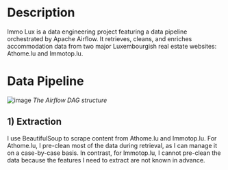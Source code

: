 # Description

Immo Lux is a data engineering project featuring a data pipeline orchestrated by Apache Airflow. It retrieves, cleans, and enriches accommodation data from two major Luxembourgish real estate websites: Athome.lu and Immotop.lu.

# Data Pipeline

![image](https://github.com/user-attachments/assets/b1aef2e1-0a1e-47f9-8ca7-47cb315b45bb)
_The Airflow DAG structure_

## 1) Extraction

I use BeautifulSoup to scrape content from Athome.lu and Immotop.lu. For Athome.lu, I pre-clean most of the data during retrieval, as I can manage it on a case-by-case basis. In contrast, for Immotop.lu, I cannot pre-clean the data because the features I need to extract are not known in advance.
